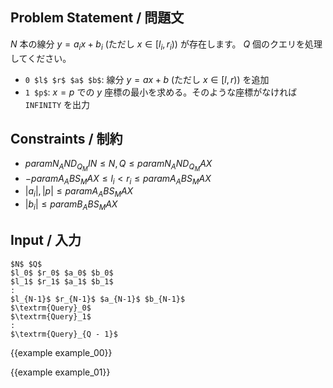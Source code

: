 Problem Statement / 問題文
---------

$N$ 本の線分 $y = a_i x + b_i$ (ただし $x \in [l_i, r_i)$) が存在します。 $Q$ 個のクエリを処理してください。

- `0 $l$ $r$ $a$ $b$`: 線分 $y = ax + b$ (ただし $x \in [l, r)$) を追加
- `1 $p$`: $x = p$ での $y$ 座標の最小を求める。そのような座標がなければ `INFINITY` を出力

Constraints / 制約
---------

- ${{param N_AND_Q_MIN}} \leq N, Q \leq {{param N_AND_Q_MAX}}$
- $-{{param A_ABS_MAX}} \leq l_i \lt r_i \leq {{param A_ABS_MAX}}$
- $|a_i|, |p| \leq {{param A_ABS_MAX}}$
- $|b_i| \leq {{param B_ABS_MAX}}$

Input / 入力
---------

~~~
$N$ $Q$
$l_0$ $r_0$ $a_0$ $b_0$
$l_1$ $r_1$ $a_1$ $b_1$
:
$l_{N-1}$ $r_{N-1}$ $a_{N-1}$ $b_{N-1}$
$\textrm{Query}_0$
$\textrm{Query}_1$
:
$\textrm{Query}_{Q - 1}$
~~~

{{example example_00}}

{{example example_01}}
